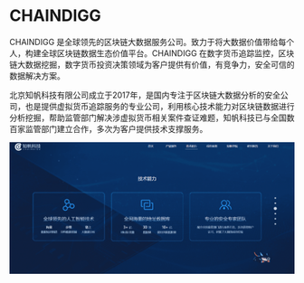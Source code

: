 # CHAINDIGG

CHAINDIGG 是全球领先的区块链大数据服务公司。致力于将大数据价值带给每个人，构建全球区块链数据生态价值平台。CHAINDIGG 在数字货币追踪监控，区块链大数据挖掘，数字货币投资决策领域为客户提供有价值，有竞争力，安全可信的数据解决方案。

北京知帆科技有限公司成立于2017年，是国内专注于区块链大数据分析的安全公司，也是提供虚拟货币追踪服务的专业公司，利用核心技术能力对区块链数据进行分析挖掘，帮助监管部门解决涉虚拟货币相关案件查证难题，知帆科技已与全国数百家监管部门建立合作，多次为客户提供技术支撑服务。

![image-20220720101916532](image-20220720101916532.png)
